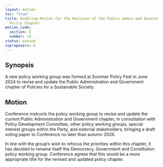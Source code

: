 ```yaml
---
layout: motion
toc: "true"
title: Enabling Motion for the Revision of the Public Admin and Government
  Policy Chapter
motion_code:
  section: E
  number: 14
status: passed
coproposers: 6
---
```

## Synopsis

A new policy working group was formed at Summer Policy Fest in June 2024 to revise and update the Public Administration and Government chapter of Policies for a Sustainable Society.

## Motion

Conference instructs the policy working group to revise and update the current Public Administration and Government chapter, in consultation with Policy Development Committee, other policy working groups, special interest groups within the Party, and external stakeholders, bringing a draft voting paper to Conference no later than autumn 2026.

In line with the group’s wish to refocus the priorities within this chapter, it has decided to rename itself the Democracy, Government and Constitution policy working group. Conference agrees that this would be a more appropriate title for the revised and updated policy chapter.